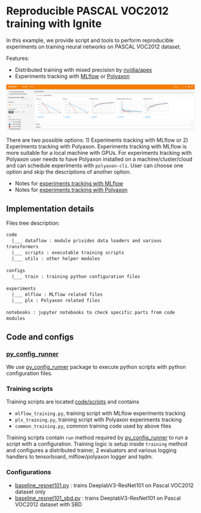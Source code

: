 # Reproducible PASCAL VOC2012 training with Ignite

In this example, we provide script and tools to perform reproducible experiments on training neural networks on PASCAL VOC2012
dataset.

Features:
- Distributed training with mixed precision by [nvidia/apex](https://github.com/NVIDIA/apex/)
- Experiments tracking with [MLflow](https://mlflow.org/) or [Polyaxon](https://polyaxon.com/)

![tb_dashboard](assets/tb_dashboard.png)

There are two possible options: 1) Experiments tracking with MLflow or 2) Experiments tracking with Polyaxon. 
Experiments tracking with MLflow is more suitable for a local machine with GPUs. For experiments tracking with Polyaxon
user needs to have Polyaxon installed on a machine/cluster/cloud and can schedule experiments with `polyaxon-cli`.
User can choose one option and skip the descriptions of another option.

- Notes for [experiments tracking with MLflow](NOTES_MLflow.md)
- Notes for [experiments tracking with Polyaxon](NOTES_Polyaxon.md)

## Implementation details

Files tree description:
```
code
  |___ dataflow : module privides data loaders and various transformers
  |___ scripts : executable training scripts
  |___ utils : other helper modules

configs
  |___ train : training python configuration files  
  
experiments 
  |___ mlflow : MLflow related files
  |___ plx : Polyaxon related files
 
notebooks : jupyter notebooks to check specific parts from code modules 
```

## Code and configs

### [py_config_runner](https://github.com/vfdev-5/py_config_runner)

We use [py_config_runner](https://github.com/vfdev-5/py_config_runner) package to execute python scripts with python configuration files.

### Training scripts

Training scripts are located [code/scripts](code/scripts/) and contains  

- `mlflow_training.py`, training script with MLflow experiments tracking
- `plx_training.py`, training script with Polyaxon experiments tracking
- `common_training.py`, common training code used by above files
 
Training scripts contain `run` method required by [py_config_runner](https://github.com/vfdev-5/py_config_runner) to 
run a script with a configuration. Training logic is setup inside `training` method and configures a distributed trainer, 
2 evaluators and various logging handlers to tensorboard, mlflow/polyaxon logger and tqdm.


### Configurations

- [baseline_resnet101.py](configs/train/baseline_resnet101.py) : trains DeeplabV3-ResNet101 on Pascal VOC2012 dataset only
- [baseline_resnet101_sbd.py](configs/train/baseline_resnet101_sbd.py) : trains DeeplabV3-ResNet101 on Pascal VOC2012 dataset with SBD

